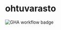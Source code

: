 # ohtuvarasto


![GHA workflow badge](https://github.com/Regularmute/ohtuvarasto/workflows/CI/badge.svg)

